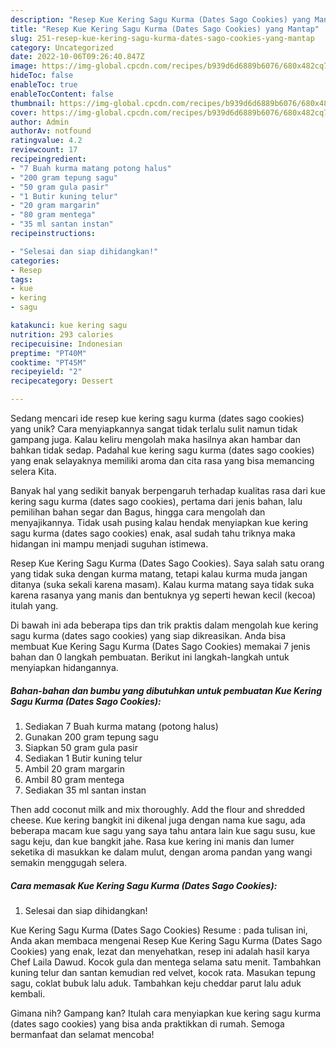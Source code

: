 ```yaml
---
description: "Resep Kue Kering Sagu Kurma (Dates Sago Cookies) yang Mantap"
title: "Resep Kue Kering Sagu Kurma (Dates Sago Cookies) yang Mantap"
slug: 251-resep-kue-kering-sagu-kurma-dates-sago-cookies-yang-mantap
category: Uncategorized
date: 2022-10-06T09:26:40.847Z
image: https://img-global.cpcdn.com/recipes/b939d6d6889b6076/680x482cq70/kue-kering-sagu-kurma-dates-sago-cookies-foto-resep-utama.jpg
hideToc: false
enableToc: true
enableTocContent: false
thumbnail: https://img-global.cpcdn.com/recipes/b939d6d6889b6076/680x482cq70/kue-kering-sagu-kurma-dates-sago-cookies-foto-resep-utama.jpg
cover: https://img-global.cpcdn.com/recipes/b939d6d6889b6076/680x482cq70/kue-kering-sagu-kurma-dates-sago-cookies-foto-resep-utama.jpg
author: Admin
authorAv: notfound
ratingvalue: 4.2
reviewcount: 17
recipeingredient:
- "7 Buah kurma matang potong halus"
- "200 gram tepung sagu"
- "50 gram gula pasir"
- "1 Butir kuning telur"
- "20 gram margarin"
- "80 gram mentega"
- "35 ml santan instan"
recipeinstructions:

- "Selesai dan siap dihidangkan!"
categories:
- Resep
tags:
- kue
- kering
- sagu

katakunci: kue kering sagu 
nutrition: 293 calories
recipecuisine: Indonesian
preptime: "PT40M"
cooktime: "PT45M"
recipeyield: "2"
recipecategory: Dessert

---
```





Sedang mencari ide resep kue kering sagu kurma (dates sago cookies) yang unik? Cara menyiapkannya sangat tidak terlalu sulit namun tidak gampang juga. Kalau keliru mengolah maka hasilnya akan hambar dan bahkan tidak sedap. Padahal kue kering sagu kurma (dates sago cookies) yang enak selayaknya memiliki aroma dan cita rasa yang bisa memancing selera Kita.





Banyak hal yang sedikit banyak berpengaruh terhadap kualitas rasa dari kue kering sagu kurma (dates sago cookies), pertama dari jenis bahan, lalu pemilihan bahan segar dan Bagus, hingga cara mengolah dan menyajikannya. Tidak usah pusing kalau hendak menyiapkan kue kering sagu kurma (dates sago cookies) enak,      asal sudah tahu triknya maka hidangan ini mampu menjadi suguhan istimewa.














Resep Kue Kering Sagu Kurma (Dates Sago Cookies). Saya salah satu orang yang tidak suka dengan kurma matang, tetapi kalau kurma muda jangan ditanya (suka sekali karena masam). Kalau kurma matang saya tidak suka karena rasanya yang manis dan bentuknya yg seperti hewan kecil (kecoa) itulah yang.






Di bawah ini ada beberapa tips dan trik praktis dalam mengolah kue kering sagu kurma (dates sago cookies) yang siap dikreasikan. Anda bisa membuat Kue Kering Sagu Kurma (Dates Sago Cookies) memakai 7 jenis bahan dan 0 langkah pembuatan. Berikut ini langkah-langkah untuk menyiapkan hidangannya.

<!--inarticleads1-->

##### Bahan-bahan dan bumbu yang dibutuhkan untuk pembuatan Kue Kering Sagu Kurma (Dates Sago Cookies):

1. Sediakan 7 Buah kurma matang (potong halus)
1. Gunakan 200 gram tepung sagu
1. Siapkan 50 gram gula pasir
1. Sediakan 1 Butir kuning telur
1. Ambil 20 gram margarin
1. Ambil 80 gram mentega
1. Sediakan 35 ml santan instan


Then add coconut milk and mix thoroughly. Add the flour and shredded cheese. Kue kering bangkit ini dikenal juga dengan nama kue sagu, ada beberapa macam kue sagu yang saya tahu antara lain kue sagu susu, kue sagu keju, dan kue bangkit jahe. Rasa kue kering ini manis dan lumer seketika di masukkan ke dalam mulut, dengan aroma pandan yang wangi semakin menggugah selera. 

<!--inarticleads2-->

##### Cara memasak Kue Kering Sagu Kurma (Dates Sago Cookies):


1. Selesai dan siap dihidangkan!

Kue Kering Sagu Kurma (Dates Sago Cookies) Resume : pada tulisan ini, Anda akan membaca mengenai Resep Kue Kering Sagu Kurma (Dates Sago Cookies) yang enak, lezat dan menyehatkan, resep ini adalah hasil karya Chef Laila Dawud. Kocok gula dan mentega selama satu menit. Tambahkan kuning telur dan santan kemudian red velvet, kocok rata. Masukan tepung sagu, coklat bubuk lalu aduk. Tambahkan keju cheddar parut lalu aduk kembali. 

Gimana nih? Gampang kan? Itulah cara menyiapkan kue kering sagu kurma (dates sago cookies) yang bisa anda praktikkan di rumah. Semoga bermanfaat dan selamat mencoba!
